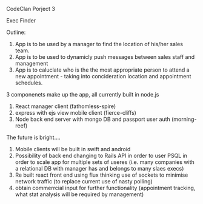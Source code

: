 CodeClan Porject 3

Exec Finder

Outline:
1) App is to be used by a manager to find the location of his/her sales team.
2) App is to be used to dynamicly push messages between sales staff and management
3) App is to caluclate who is the the most appropriate person to attend a new appointment - taking into concideration location and appointment schedules.

3 componenets make up the app, all currently built in node.js
1) React manager client (fathomless-spire)
2) express with ejs view mobile client (fierce-cliffs)
3) Node back end server with mongo DB and passport user auth (morning-reef)

The future is bright....
1) Mobile clients will be built in swift and android
2) Possibility of back end changing to Rails API in order to user PSQL in order to scale app for multiple sets of useres (i.e. many companies with a relational DB with manager has and belongs to many slaes execs)
3) Re built react front end using flux thinking
use of sockets to minimise network traffic (to replace current use of nasty polling)
4) obtain commerrcial input for further functionality (appointment tracking, what stat analysis will be required by management)